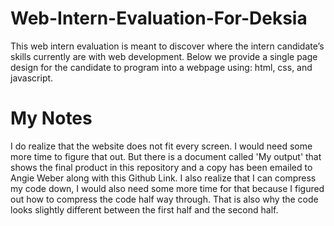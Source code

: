 # Web-Intern-Evaluation-For-Deksia
This web intern evaluation is meant to discover where the intern candidate’s skills currently are with web development. Below we provide a single page design for the candidate to program into a webpage using: html, css, and javascript. 


# My Notes
I do realize that the website does not fit every screen. I would need some more time to figure that out. But there is a document called 'My output' that shows the final product in this repository and a copy has been emailed to Angie Weber along with this Github Link.
I also realize that I can compress my code down, I would also need some more time for that because I figured out how to compress the code half way through. That is also why the code looks slightly different between the first half and the second half.
